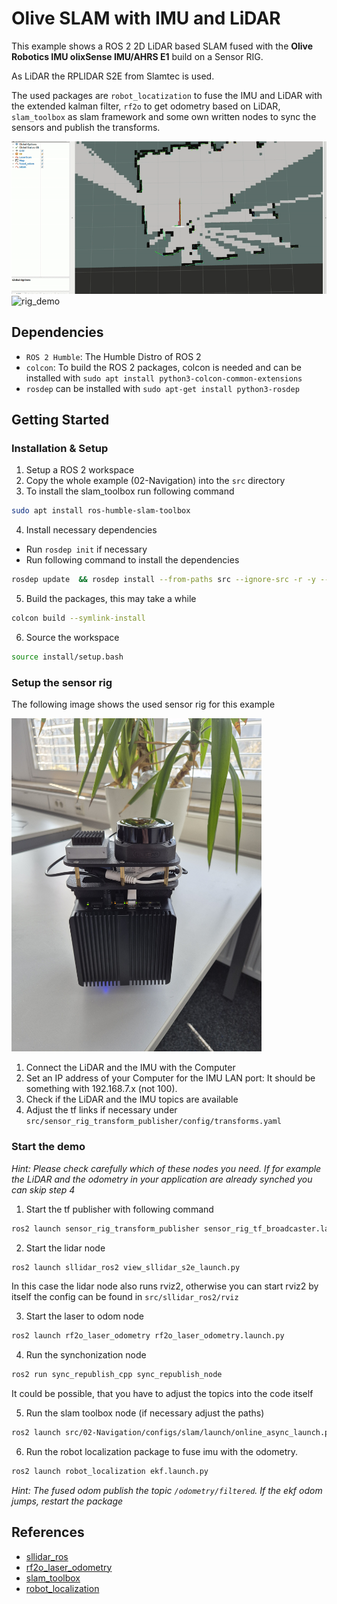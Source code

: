 # Olive SLAM with IMU and LiDAR

This example shows a ROS 2 2D LiDAR based SLAM fused with the **Olive Robotics IMU olixSense IMU/AHRS E1** build on a Sensor RIG.

As LiDAR the RPLIDAR S2E from Slamtec is used.

The used packages are `robot_locatization` to fuse the IMU and LiDAR with the extended kalman filter, `rf2o` to get odometry based on LiDAR, `slam_toolbox` as slam framework and some own written nodes to sync the sensors and publish the transforms.

<p float="left">
<img src="./images/slam_demo.gif" alt="slam_demo" width="800"/>   
<img src="./images/rig_demo.gif" alt="rig_demo" width="400"/>
</p>

## Dependencies
- `ROS 2 Humble`: The Humble Distro of ROS 2
- `colcon`: To build the ROS 2 packages, colcon is needed and can be installed with `sudo apt install python3-colcon-common-extensions`
- `rosdep` can be installed with `sudo apt-get install python3-rosdep`

## Getting Started

### Installation & Setup
1. Setup a ROS 2 workspace
2. Copy the whole example (02-Navigation) into the `src` directory
3. To install the slam_toolbox run following command
```bash
sudo apt install ros-humble-slam-toolbox
```
4. Install necessary dependencies
 - Run `rosdep init` if necessary
 - Run following command to install the dependencies
```bash
rosdep update  && rosdep install --from-paths src --ignore-src -r -y --rosdistro humble
```
5. Build the packages, this may take a while
```bash
colcon build --symlink-install
```
6. Source the workspace
```bash
source install/setup.bash
```

### Setup the sensor rig
The following image shows the used sensor rig for this example

<img src="./images/rig_front.jpg" alt="rig_front" width="400"/>

1. Connect the LiDAR and the IMU with the Computer
2. Set an IP address of your Computer for the IMU LAN port: It should be something with 192.168.7.x (not 100).
3. Check if the LiDAR and the IMU topics are available
4. Adjust the tf links if necessary under `src/sensor_rig_transform_publisher/config/transforms.yaml`

### Start the demo

*Hint: Please check carefully which of these nodes you need. If for example the LiDAR and the odometry in your application are already synched you can skip step 4*

1. Start the tf publisher with following command
```bash
ros2 launch sensor_rig_transform_publisher sensor_rig_tf_broadcaster.launch.py 
```
2. Start the lidar node 
```bash
ros2 launch sllidar_ros2 view_sllidar_s2e_launch.py
```
In this case the lidar node also runs rviz2, otherwise you can start rviz2 by itself the config can be found in `src/sllidar_ros2/rviz`

3. Start the laser to odom node
```bash
ros2 launch rf2o_laser_odometry rf2o_laser_odometry.launch.py
```
4. Run the synchonization node 
```bash
ros2 run sync_republish_cpp sync_republish_node
```
It could be possible, that you have to adjust the topics into the code itself

5. Run the slam toolbox node (if necessary adjust the paths)
```bash
ros2 launch src/02-Navigation/configs/slam/launch/online_async_launch.py slam_params_file:=src/02-Navigation/configs/slam/config/mapper_params_online_async.yaml
```
6. Run the robot localization package to fuse imu with the odometry.
```bash
ros2 launch robot_localization ekf.launch.py
```
*Hint: The fused odom publish the topic `/odometry/filtered`. If the ekf odom jumps, restart the package*

## References
- [sllidar_ros](https://github.com/Slamtec/sllidar_ros2)
- [rf2o_laser_odometry]( https://github.com/MAPIRlab/rf2o_laser_odometry.git)
- [slam_toolbox](https://github.com/SteveMacenski/slam_toolbox)
- [robot_localization](https://github.com/cra-ros-pkg/robot_localization)